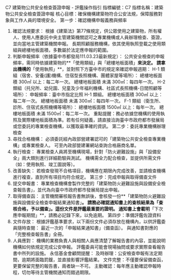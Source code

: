 C7 建築物公共安全檢查簽證申報 - 評鑑操作指引
指標編號：C7
指標名稱：建築物公共安全檢查簽證申報
核心目標：確保機構建築物符合公安法規，保障服務對象與工作人員的環境安全。
第一步：確認機構申報義務與頻率
1. 確認法規要求：
根據《建築法》第77條規定，供公眾使用之建築物，所有權人、使用人應委託中央主管建築機關認可之專業機構或人員辦理檢查、簽證，並向當地主管建築機關申報。
長期照顧服務機構，依其使用執照登載之使用類組與總樓地板面積，多數屬於法定應申報的範圍。
2. 判斷申報頻率（依據臺中市都發局111.03.23最新規定）：
公共安全檢查的申報頻率，需同時依據建築物的**「使用類組」與「總樓地板面積」**來決定。
請拿出機構的**「使用執照」**，並對照下方臺中市的規定來確認申報週期：
H-1 類組（宿舍、安養(護)機構、住宿型長照機構、團體家屋等場所）：
總樓地板面積 300㎡ 以上：每二年一次。
總樓地板面積 未滿 300㎡：每四年一次。
H-2 類組（托兒所、幼兒園、兒童及少年福利機構、社區式長照機構-日間照顧等場所）：
申報頻率：臺中市指定比照 H-1 類組。
總樓地板面積 300㎡ 以上：每二年一次。
總樓地板面積 未滿 300㎡：每四年一次。
F-1 類組（衛生所、診所、住宿式長照機構等場所）：
總樓地板面積 1500㎡ 以上：每年一次。
總樓地板面積 未滿 1500㎡：每二年一次。
重點提醒：務必依據您機構的使用執照及實際樓地板面積為準。若有任何疑義，請直接洽詢臺中市政府都市發展局或您委託的專業檢查機構，以獲取最準確的資訊。
第二步：委託專業機構辦理檢查
1. 尋找合格機構：
必須委託經內政部營建署認可的「建築物公共安全檢查專業機構」或專業檢查人。
可至內政部營建署網站查詢合格廠商名單。
2. 執行檢查：
專業檢查人員將至機構現場，針對「防火避難設施」與「設備安全」兩大類別進行詳細勘驗與測試。
機構需全力配合檢查，並提供所需文件（如：使用執照、竣工圖說等）。
3. 改善缺失：
若檢查發現不合格項目，機構應在期限內完成改善，並請檢查機構進行複查，直到所有項目均符合規定。
第三步：完成申報與取得備查文件
1. 提交申報書：
專業檢查機構會製作完整的「建築物防火避難設施與設備安全檢查報告書」，並代為向臺中市政府都市發展局提出申報。
2. 取得備查函：
主管機關審核報告書無誤後，會核發一份**「建築物防火避難設施與設備安全檢查申報結果通知書」**。
請務必確認通知書上的查核結果為「查核合格，予以備查」。這份文件是評鑑最重要的證明。
通知書上會載明**「下次應申報期間」**，請務必記錄下來，以免逾期。
第四步：準備評鑑佐證資料
1. 文件存放：
根據評鑑基準要求，以下兩份文件必須存放在機構內，以供評鑑委員隨時查閱：
最近一次的「申報結果通知書」（備查函）。
與通知書對應的「完整檢查報告書」全冊。
2. 人員應對：
機構的業務負責人與相關人員應清楚了解報告書的內容，並能說明機構如何依規定完成公安申報。
評鑑委員可能會現場抽問或要求實際查看報告書中所列的設施。
永信基金會顧問提醒：
及時辦理：公安檢查申報有法定期間，逾期將面臨罰鍰，並直接影響評鑑結果。
文件完整：不僅要保留備查函，更要保留完整的報告書，兩者缺一不可。
主動確認：每年應主動確認申報時程，切勿等待主管機關通知而錯過期限。